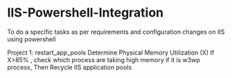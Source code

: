 # IIS-Powershell-Integration



To do a specific tasks as per requirements and configuration changes on IIS using powershell




Project 1: restart_app_pools
Determine Physical Memory Utilization (X) If X>85% , check which process are taking high memory if it is w3wp process, Then Recycle IIS application pools

